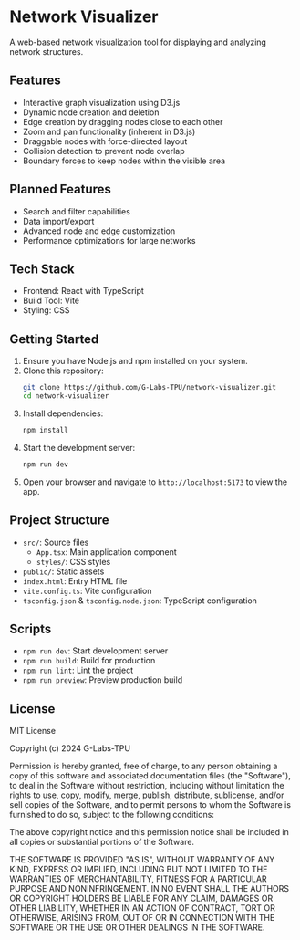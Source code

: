 # Network Visualizer

A web-based network visualization tool for displaying and analyzing network structures.

## Features
- Interactive graph visualization using D3.js
- Dynamic node creation and deletion
- Edge creation by dragging nodes close to each other
- Zoom and pan functionality (inherent in D3.js)
- Draggable nodes with force-directed layout
- Collision detection to prevent node overlap
- Boundary forces to keep nodes within the visible area

## Planned Features
- Search and filter capabilities
- Data import/export
- Advanced node and edge customization
- Performance optimizations for large networks

## Tech Stack
- Frontend: React with TypeScript
- Build Tool: Vite
- Styling: CSS

## Getting Started
1. Ensure you have Node.js and npm installed on your system.
2. Clone this repository:
   ```bash
   git clone https://github.com/G-Labs-TPU/network-visualizer.git
   cd network-visualizer
   ```
3. Install dependencies:
   ```bash
   npm install
   ```
4. Start the development server:
   ```bash
   npm run dev
   ```
5. Open your browser and navigate to `http://localhost:5173` to view the app.

## Project Structure
- `src/`: Source files
  - `App.tsx`: Main application component
  - `styles/`: CSS styles
- `public/`: Static assets
- `index.html`: Entry HTML file
- `vite.config.ts`: Vite configuration
- `tsconfig.json` & `tsconfig.node.json`: TypeScript configuration

## Scripts
- `npm run dev`: Start development server
- `npm run build`: Build for production
- `npm run lint`: Lint the project
- `npm run preview`: Preview production build

## License
MIT License

Copyright (c) 2024 G-Labs-TPU

Permission is hereby granted, free of charge, to any person obtaining a copy
of this software and associated documentation files (the "Software"), to deal
in the Software without restriction, including without limitation the rights
to use, copy, modify, merge, publish, distribute, sublicense, and/or sell
copies of the Software, and to permit persons to whom the Software is
furnished to do so, subject to the following conditions:

The above copyright notice and this permission notice shall be included in all
copies or substantial portions of the Software.

THE SOFTWARE IS PROVIDED "AS IS", WITHOUT WARRANTY OF ANY KIND, EXPRESS OR
IMPLIED, INCLUDING BUT NOT LIMITED TO THE WARRANTIES OF MERCHANTABILITY,
FITNESS FOR A PARTICULAR PURPOSE AND NONINFRINGEMENT. IN NO EVENT SHALL THE
AUTHORS OR COPYRIGHT HOLDERS BE LIABLE FOR ANY CLAIM, DAMAGES OR OTHER
LIABILITY, WHETHER IN AN ACTION OF CONTRACT, TORT OR OTHERWISE, ARISING FROM,
OUT OF OR IN CONNECTION WITH THE SOFTWARE OR THE USE OR OTHER DEALINGS IN THE
SOFTWARE.

